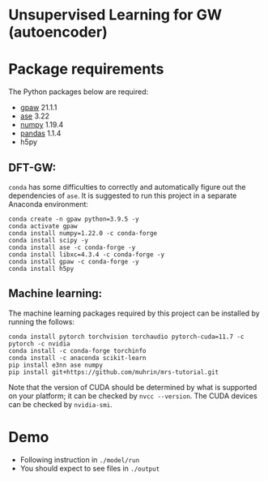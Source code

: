 Unsupervised Learning for GW (autoencoder)
==========

# Package requirements

The Python packages below are required:
- [gpaw](https://wiki.fysik.dtu.dk/gpaw/) 21.1.1
- [ase](https://wiki.fysik.dtu.dk/ase/) 3.22
- [numpy](https://numpy.org/) 1.19.4
- [pandas](https://pandas.pydata.org/) 1.1.4
- h5py

## DFT-GW:

`conda` has some difficulties to correctly and automatically 
figure out the dependencies of `ase`.
It is suggested to run this project in a separate Anaconda environment:
```shell
conda create -n gpaw python=3.9.5 -y
conda activate gpaw
conda install numpy=1.22.0 -c conda-forge
conda install scipy -y
conda install ase -c conda-forge -y
conda install libxc=4.3.4 -c conda-forge -y
conda install gpaw -c conda-forge -y
conda install h5py
```

## Machine learning:

The machine learning packages required by this project can be installed 
by running the follows:
```shell
conda install pytorch torchvision torchaudio pytorch-cuda=11.7 -c pytorch -c nvidia
conda install -c conda-forge torchinfo
conda install -c anaconda scikit-learn
pip install e3nn ase numpy
pip install git+https://github.com/muhrin/mrs-tutorial.git
```
Note that the version of CUDA should be determined by 
what is supported on your platform; 
it can be checked by `nvcc --version`.
The CUDA devices can be checked by `nvidia-smi`.


# Demo

- Following instruction in `./model/run`
- You should expect to see files in `./output`